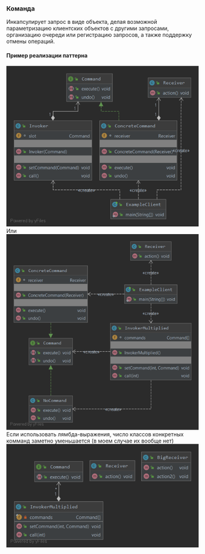 ### Команда
Инкапсулирует запрос в виде объекта, делая возможной параметризацию клиентских объектов с другими запросами, организацию очереди или регистрацию запросов, а также поддержку отмены операций.
#### Пример реализации паттерна
![UML](UML.png)
Или
![UML2](UML2.png)
Если использовать лямбда-выражения, число классов конкретных комманд заметно уменьшается (в моем случае их вообще нет)
![UML3](UML3.png)